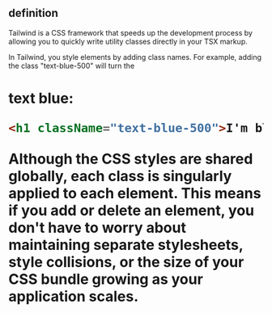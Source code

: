## definition

Tailwind is a CSS framework that speeds up the development process by allowing you to quickly write utility classes directly in your TSX markup.

In Tailwind, you style elements by adding class names. For example, adding the class "text-blue-500" will turn the <h1> text blue:

```html
<h1 className="text-blue-500">I'm blue!</h1>
```

Although the CSS styles are shared globally, each class is singularly applied to each element.
This means if you add or delete an element, you don't have to worry about maintaining separate stylesheets,
style collisions, or the size of your CSS bundle growing as your application scales.
